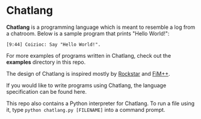 # Chatlang

**Chatlang** is a programming language which is meant to resemble a log from a chatroom. Below is a sample program that prints "Hello World!":

```
[9:44] Coizioc: Say "Hello World!".
```

For more examples of programs written in Chatlang, check out the **examples** directory in this repo.

The design of Chatlang is inspired mostly by [Rockstar](https://esolangs.org/wiki/Rockstar) and [FiM++](https://esolangs.org/wiki/FiM++).

If you would like to write programs using Chatlang, the language specification can be found here.

This repo also contains a Python interpreter for Chatlang. To run a file using it, type `python chatlang.py [FILENAME]` into a command prompt.